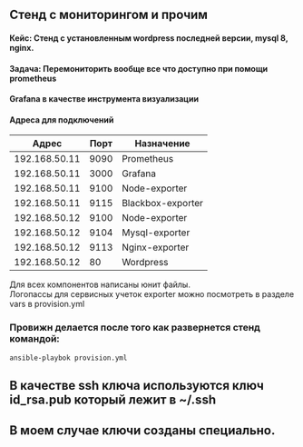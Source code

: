 ## Стенд с мониторингом и прочим

#### Кейс: Стенд с установленным wordpress последней версии, mysql 8, nginx.
#### Задача: Перемониторить вообще все что доступно при помощи prometheus
#### Grafana в качестве инструмента визуализации

#### Адреса для подключений

| Адрес         | Порт | Назначение        |
|---------------|------|-------------------|
| 192.168.50.11 | 9090 | Prometheus        |
| 192.168.50.11 | 3000 | Grafana           |
| 192.168.50.11 | 9100 | Node-exporter     |
| 192.168.50.11 | 9115 | Blackbox-exporter |
| 192.168.50.12 | 9100 | Node-exporter     |
| 192.168.50.12 | 9104 | Mysql-exporter    |
| 192.168.50.12 | 9113 | Nginx-exporter    |
| 192.168.50.12 | 80   | Wordpress         |

Для всех компонентов написаны юнит файлы.  
Логопассы для сервисных учеток exporter можно посмотреть в разделе vars в provision.yml  

### Провижн делается после того как развернется стенд командой:  
```
ansible-playbok provision.yml
```

## В качестве ssh ключа используются ключ id_rsa.pub который лежит в ~/.ssh
## В моем случае ключи созданы специально. 